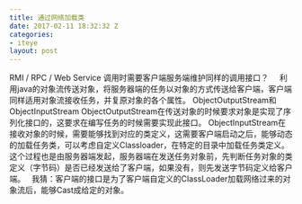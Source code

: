 ```yaml
---
title: 通过网络加载类
date: 2017-02-11 18:32:32 Z
categories:
- iteye
layout: post
---
```


RMI / RPC / Web Service 调用时需要客户端服务端维护同样的调用接口？     利用java的对象流传送对象，将服务器端的任务以对象的方式传送给客户端，客户端同样适用对象流接收任务，并复原对象的各个属性。 ObjectOutputStream和ObjectInputStream ObjectOutputStream在传送对象的时候要求对象是实现了序列化接口的，这要求在编写任务的时候需要实现此接口。 ObjectInputStream在接收对象的时候，需要能够找到对应的类定义，这需要客户端启动之后，能够动态的加载任务类，可以考虑自定义Classloader，在特定的目录中加载任务类定义。这个过程也是由服务器端发起，服务器端在发送任务对象前，先判断任务对象的类定义（字节码）是否已经发送给了客户端，如果没有，则先发送字节码定义给客户端。   我猜：客户端的接口是为了客户端自定义的ClassLoader加载网络过来的对象流后，能够Cast成给定的对象。
